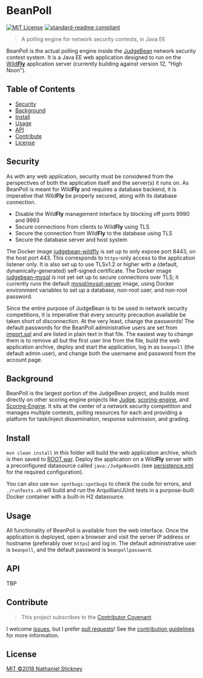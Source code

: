 # BeanPoll

[![MIT License](https://img.shields.io/badge/license-MIT-blue.svg)](https://opensource.org/licenses/MIT "MIT License") [![standard-readme compliant](https://img.shields.io/badge/readme%20style-standard-brightgreen.svg)](https://github.com/RichardLitt/standard-readme "RichardLitt/standard-readme")

> A polling engine for network security contests, in Java EE

BeanPoll is the actual polling engine inside the [JudgeBean](https://github.com/nstickneyjudgebean "nstickney/judgebean") network security contest system. It is a Java EE web application designed to run on the [Wild**Fly**](http://wildfly.org "WildFly") application server (currently building against version 12, "High Noon").  

## Table of Contents

- [Security](#security)
- [Background](#background)
- [Install](#install)
- [Usage](#usage)
- [API](#api)
- [Contribute](#contribute)
- [License](#license)

## Security

As with any web application, security must be considered from the perspectives of both the application itself and the  server(s) it runs on. As BeanPoll is meant for Wild**Fly** and requires a database backend, it is imperative that Wild**Fly** be properly secured, along with its database connection.
* Disable the Wild**Fly** management interface by blocking off ports 9990 and 9993
* Secure connections from clients to Wild**Fly** using TLS
* Secure the connection from Wild**Fly** to the database using TLS
* Secure the database server and host system

The Docker image [judgebean-wildfly](../containers/wildfly/prod "judgebean-wildfly") is set up to only expose port 8443, on the host port 443. This corresponds to `https`-only access to the application listener only. It is also set up to use TLSv1.2 or higher with a (default, dynamically-generated) self-signed certificate. The Docker image [judgebean-mysql](../containers/mysql "judgebean-mysql") is not yet set up to secure connections over TLS; it currently runs the default [mysql/mysql-server](https://hub.docker.com/r/mysql/mysql-server/ "Docker: mysql/mysql-server") image, using Docker environment variables to set up a database, non-root user, and non-root password.

Since the entire purpose of JudgeBean is to be used in network security competitions, it is imperative that every security precaution available be taken short of disconnection. At the very least, change the passwords! The default passwords for the BeanPoll administrative users are set from [import.sql](src/main/resources/import.sql "import.sql") and are listed in plain text in that file. The easiest way to change them is to remove all but the first user line from the file, build the web application archive, deploy and start the application, log in as `beanpoll` (the default admin user), and change both the username and password from the account page.

## Background

BeanPoll is the largest portion of the JudgeBean project, and builds most directly on other scoring engine projects like [Judge](https://github.com/cobbr/judge "cobbr/judge"), [scoring-engine](https://github.com/pwnbus/scoring_engine "pwnbus/scoring_engine"), and [Scoring-Engine](https://github.com/reedwilkins/Scoring-Engine "reedwilkins/Scoring-Engine"). It sits at the center of a network security competition and manages multiple contests, polling resources for each and providing a platform for task/inject dissemination, response submission, and grading.

## Install

`mvn clean install` in this folder will build the web application archive, which is then saved to [ROOT.war](target/ROOT.war "target/ROOT.war"). Deploy the application on a Wild**Fly** server with a preconfigured datasource called `java:/JudgeBeanDS` (see [persistence.xml](src/main/resources/META-INF/persistence.xml "persistence.xml") for the required configuration).

You can also use `mvn spotbugs:spotbugs` to check the code for errors, and `./runTests.sh` will build and run the Arquillian/JUnit tests in a purpose-built Docker container with a built-in H2 datasource.

## Usage

All functionality of BeanPoll is available from the web interface. Once the application is deployed, open a browser and visit the server IP address or hostname (preferably over `https`) and log in. The default administrative user is `beanpoll`, and the default password is `beanpollpassword`.

## API

TBP

## Contribute

> This project subscribes to the [Contributor Covenant](CODE_OF_CONDUCT.md "Code of Conduct").

I welcome [issues](../docs/issue_template.md "Issue template"), but I prefer [pull requests](../docs/pull_request_template.md "Pull request template")! See the [contribution guidelines](../docs/contributing.md "Contributing") for more information.

## License

[MIT ©2018 Nathaniel Stickney](LICENSE)
